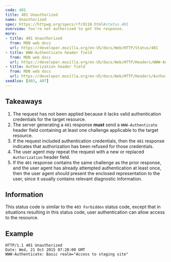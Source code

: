```yaml
---
code: 401
title: 401 Unauthorized
name: Unauthorized
spec: https://httpwg.org/specs/rfc9110.html#status.401
overview: You're not authorised to get the response.
more:
- title: 401 Unauthorized
  from: MDN web docs
  url: https://developer.mozilla.org/en-US/docs/Web/HTTP/Status/401
- title: WWW-Authenticate header field
  from: MDN web docs
  url: https://developer.mozilla.org/en-US/docs/Web/HTTP/Headers/WWW-Authenticate
- title: Authorization header field
  from: MDN web docs
  url: https://developer.mozilla.org/en-US/docs/Web/HTTP/Headers/Authorization
seeAlso: [403, 407]
---
```


## Takeaways

1. The request has not been applied because it lacks valid authentication credentials for the target resource.
1. The server generating a `401` response **must** send a `WWW-Authenticate` header field containing at least one challenge applicable to the target resource.
1. If the request included authentication credentials, then the `401` response indicates that authorization has been refused for those credentials.
1. The user agent _may_ repeat the request with a new or replaced `Authorization` header field.
1. If the `401` response contains the same challenge as the prior response, and the user agent has already attempted authentication at least once, then the user agent _should_ present the enclosed representation to the user, since it usually contains relevant diagnostic information.

## Information

This status code is similar to the `403 Forbidden` status code, except that in situations resulting in this status code, user authentication can allow access to the resource.

## Example

```http
HTTP/1.1 401 Unauthorized
Date: Wed, 21 Oct 2015 07:28:00 GMT
WWW-Authenticate: Basic realm="Access to staging site"
```
